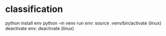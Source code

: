 # classification

python 
install env python -m venv
run env: source .venv/bin/activate (linux)
deactivate env: deactivate (linux)